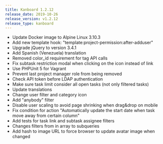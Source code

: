 ```yaml
---
title: Kanboard 1.2.12
release_date: 2019-10-26
release_version: v1.2.12
release_type: kanboard
---
```


* Update Docker image to Alpine Linux 3.10.3
* Add new template hook: "template:project-permission:after-adduser"
* Upgrade jQuery to version 3.4.1
* Add Spanish (Venezuela) translation
* Removed color_id requirement for tag API calls
* Fix subtask restriction modal when clicking on the icon instead of link
* Use PHPUnit 5 for Vagrant
* Prevent last project manager role from being removed
* Check API token before LDAP authentication
* Make sure task limit consider all open tasks (not only filtered tasks)
* Update translations
* Change user filter and category icon
* Add "anybody" filter
* Disable user scaling to avoid page shrinking when drag&drop on mobile
* Fix condition for action "Automatically update the start date when task move away from certain column"
* Add tests for task link and subtask assignee filters
* Changes filters from in array to subqueries
* Add hash to image URL to force browser to update avatar image when changed